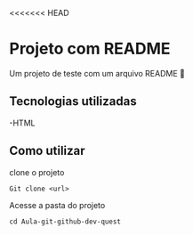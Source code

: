 <<<<<<< HEAD
# Projeto com README
Um projeto de teste com um arquivo README 🚀
[<img src="" alt="">](link)

## Tecnologias utilizadas
-HTML

## Como utilizar

clone o projeto

```
Git clone <url>
```

Acesse a pasta do projeto

```
cd Aula-git-github-dev-quest
```